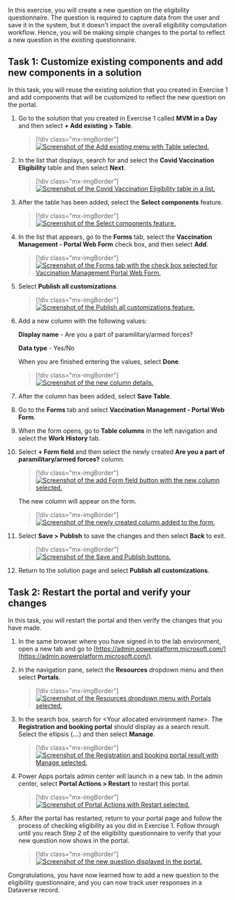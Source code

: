 In this exercise, you will create a new question on the eligibility questionnaire. The question is required to capture data from the user and save it in the system, but it doesn't impact the overall eligibility computation workflow. Hence, you will be making simple changes to the portal to reflect a new question in the existing questionnaire.

## Task 1: Customize existing components and add new components in a solution 

In this task, you will reuse the existing solution that you created in Exercise 1 and add components that will be customized to reflect the new question on the portal.

1.  Go to the solution that you created in Exercise 1 called **MVM in a Day** and then select **+ Add existing > Table**.

	> [!div class="mx-imgBorder"]
	> [![Screenshot of the Add existing menu with Table selected.](../media/add-table.png)](../media/add-table.png#lightbox)

1.  In the list that displays, search for and select the **Covid Vaccination Eligibility** table and then select **Next**.

	> [!div class="mx-imgBorder"]
	> [![Screenshot of the Covid Vaccination Eligibility table in a list.](../media/eligibility-table.png)](../media/eligibility-table.png#lightbox)

1.  After the table has been added, select the **Select components** feature.

	> [!div class="mx-imgBorder"]
	> [![Screenshot of the Select components feature.](../media/select-components.png)](../media/select-components.png#lightbox)

1.  In the list that appears, go to the **Forms** tab, select the **Vaccination Management - Portal Web Form** check box, and then select **Add**.

	> [!div class="mx-imgBorder"]
	> [![Screenshot of the Forms tab with the check box selected for Vaccination Management Portal Web Form.](../media/checkbox.png)](../media/checkbox.png#lightbox)

1. Select **Publish all customizations**.

	> [!div class="mx-imgBorder"]
	> [![Screenshot of the Publish all customizations feature.](../media/publish.png)](../media/publish.png#lightbox)

1.  Add a new column with the following values:

    **Display name** - Are you a part of paramilitary/armed forces?

    **Data type** - Yes/No

    When you are finished entering the values, select **Done**.

	> [!div class="mx-imgBorder"]
	> [![Screenshot of the new column details.](../media/new-column.png)](../media/new-column.png#lightbox)

1.  After the column has been added, select **Save Table**.

1.  Go to the **Forms** tab and select **Vaccination Management - Portal Web Form**.

1.  When the form opens, go to **Table columns** in the left navigation and select the **Work History** tab.

1. Select **+ Form field** and then select the newly created **Are you a part of paramilitary/armed forces?** column.

	> [!div class="mx-imgBorder"]
	> [![Screenshot of the add Form field button with the new column selected.](../media/form-field.png)](../media/form-field.png#lightbox)

   The new column will appear on the form.

	> [!div class="mx-imgBorder"]
	> [![Screenshot of the newly created column added to the form.](../media/form-column.png)](../media/form-column.png#lightbox)

1. Select **Save > Publish** to save the changes and then select **Back** to exit.

	> [!div class="mx-imgBorder"]
	> [![Screenshot of the Save and Publish buttons.](../media/save-publish.png)](../media/save-publish.png#lightbox)

1. Return to the solution page and select **Publish all customizations**.

## Task 2: Restart the portal and verify your changes
In this task, you will restart the portal and then verify the changes that you have made.

1.  In the same browser where you have signed in to the lab environment, open a new tab and go to [https://admin.powerplatform.microsoft.com/](https://admin.powerplatform.microsoft.com/).

1.  In the navigation pane, select the **Resources** dropdown menu and then select **Portals**.

	> [!div class="mx-imgBorder"]
	> [![Screenshot of the Resources dropdown menu with Portals selected.](../media/portals.png)](../media/portals.png#lightbox)

1.  In the search box, search for \<Your allocated environment name\>. The **Registration and booking portal** should display as a search result. Select the ellipsis (**...**) and then select **Manage**.

	> [!div class="mx-imgBorder"]
	> [![Screenshot of the Registration and booking portal result with Manage selected.](../media/manage.png)](../media/manage.png#lightbox)

1.  Power Apps portals admin center will launch in a new tab. In the admin center, select **Portal Actions > Restart** to restart this portal.

	> [!div class="mx-imgBorder"]
	> [![Screenshot of Portal Actions with Restart selected.](../media/restart.png)](../media/restart.png#lightbox)

1.  After the portal has restarted, return to your portal page and follow the process of checking eligibility as you did in Exercise 1. Follow through until you reach Step 2 of the eligibility questionnaire to verify that your new question now shows in the portal.

	> [!div class="mx-imgBorder"]
	> [![Screenshot of the new question displayed in the portal.](../media/question-verified.png)](../media/question-verified.png#lightbox)

Congratulations, you have now learned how to add a new question to the eligibility questionnaire, and you can now track user responses in a Dataverse record.
